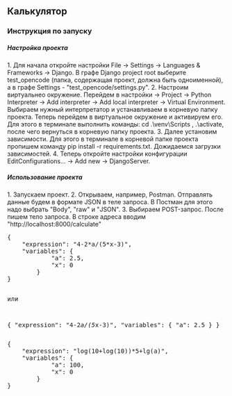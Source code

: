 <h2>Калькулятор</h2>
<h3>Инструкция по запуску</h3>

<h5>Настройка проекта</h5>
1. Для начала откройте настройки File -> Settings -> Languages & Frameworks -> Django. В графе Django project root выберите test_opencode (папка, содержащая проект, должна быть одноименной), а в графе Settings - "test_opencode/settings.py".
2. Настроим виртуальнео окружение. Перейдем в настройки -> Project -> Python Interpreter -> Add interpreter -> Add local interpreter -> Virtual Environment. Выбираем нужный интерпретатор и устанавливаем в корневую папку проекта. 
Теперь перейдем в виртуальное окружение и активируем его. Для этого в терминале выполнить команды: cd .\venv\Scripts , .\activate, после чего вернуться в корневую папку проекта.
3. Далее установим зависимости. Для этого в терминале в корневой папке проекта пропишем команду pip install -r requirements.txt. Дожидаемся загрузки зависимостей. 
4. Теперь откройте настройки конфигурации EditConfigurations... -> Add new -> DjangoServer.

<h5>Использование проекта</h5>
1. Запускаем проект. 
2. Открываем, например, Postman. Отправлять данные будем в формате JSON в теле запроса. В Постман для этого надо выбрать "Body", "raw" и "JSON". 
3. Выбираем POST-запрос. После пишем тело запроса. В строке адреса вводим "http://localhost:8000/calculate"
<pre>
{
    "expression": "4-2*a/(5*x-3)",
    "variables": {
            "a": 2.5,
            "x": 0
        }
}

или 

{
    "expression": "4-2*a/(5*x-3)",
    "variables": {
            "a": 2.5
        }
}
</pre>
<pre>
{
    "expression": "log(10+log(10))*5+lg(a)",
    "variables": {
            "a": 100,
            "x": 0
        }
}
</pre>
